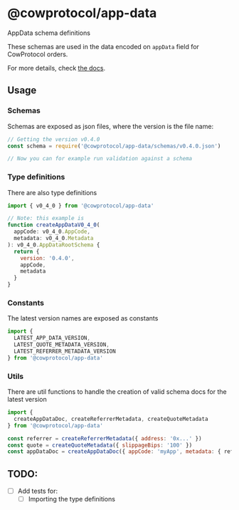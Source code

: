 # @cowprotocol/app-data

AppData schema definitions

These schemas are used in the data encoded on `appData` field for CowProtocol orders.

For more details, check [the docs](https://docs.cow.fi/cow-sdk/order-meta-data-appdata).

## Usage

### Schemas

Schemas are exposed as json files, where the version is the file name:

```js
// Getting the version v0.4.0
const schema = require('@cowprotocol/app-data/schemas/v0.4.0.json')

// Now you can for example run validation against a schema
```

### Type definitions

There are also type definitions

```js
import { v0_4_0 } from '@cowprotocol/app-data'

// Note: this example is 
function createAppDataV0_4_0(
  appCode: v0_4_0.AppCode,
  metadata: v0_4_0.Metadata
): v0_4_0.AppDataRootSchema {
  return {
    version: '0.4.0',
    appCode,
    metadata
  }
}
```

### Constants

The latest version names are exposed as constants

```js
import {
  LATEST_APP_DATA_VERSION,
  LATEST_QUOTE_METADATA_VERSION,
  LATEST_REFERRER_METADATA_VERSION
} from '@cowprotocol/app-data'
```

### Utils

There are util functions to handle the creation of valid schema docs for the latest version

```js
import {
  createAppDataDoc, createReferrerMetadata, createQuoteMetadata
} from '@cowprotocol/app-data'

const referrer = createReferrerMetadata({ address: '0x...' })
const quote = createQuoteMetadata({ slippageBips: '100' })
const appDataDoc = createAppDataDoc({ appCode: 'myApp', metadata: { referrer, quote } })
```

## TODO:

- [ ] Add tests for:
    - [ ] Importing the type definitions
